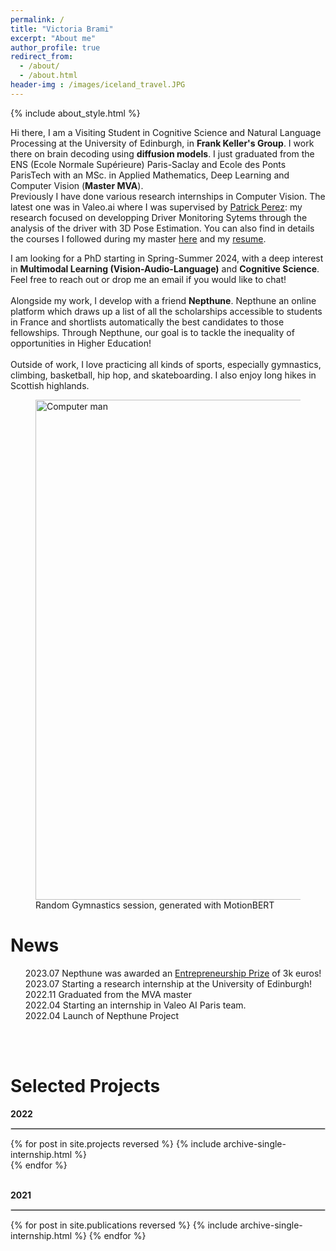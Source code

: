 ```yaml
---
permalink: /
title: "Victoria Brami"
excerpt: "About me"
author_profile: true
redirect_from: 
  - /about/
  - /about.html
header-img : /images/iceland_travel.JPG
--- 
```


{% include about_style.html %}


<div class="justified-text">
<p>Hi there, I am a Visiting Student in Cognitive Science and Natural Language Processing at the University of Edinburgh, in <b><a href="https://homepages.inf.ed.ac.uk/keller/" style="text-decoration:none;">Frank Keller's Group</a></b>. I work there on brain decoding using <b>diffusion models</b>.
I just graduated from the ENS (Ecole Normale Supérieure) Paris-Saclay and Ecole des Ponts ParisTech with an MSc. in Applied Mathematics, Deep Learning and Computer Vision (<b>Master MVA</b>).<br>
Previously I have done various research internships in Computer Vision. The latest one was in Valeo.ai where I was supervised by <a href="http://ptrckprz.github.io">Patrick Perez</a>: my research focused on developping Driver Monitoring Sytems through the analysis of the driver with 3D Pose Estimation.
You can also find in details the courses I followed during my master <a href="https://victoria-brami.github.io/courses/">here</a> and my <a href="https://victoria-brami.github.io/cv/">resume</a>.<br>

I am looking for a PhD starting in Spring-Summer 2024, with a deep interest in <b>Multimodal Learning (Vision-Audio-Language)</b> and <b>Cognitive Science</b>. Feel free to reach out or drop me an email if you would like to chat!<br><br>
Alongside my work, I develop with a friend <b><a href="#" style="text-decoration:none;">Nepthune</a></b>. Nepthune an online platform which draws up a list of all the scholarships accessible to students in France and shortlists automatically the best candidates to those fellowships. Through Nepthune, our goal is to tackle the inequality of opportunities in Higher Education!
<br><br>
Outside of work, I love practicing all kinds of sports, especially gymnastics, climbing, basketball, hip hop, and skateboarding. I also enjoy long hikes in Scottish highlands.


</p>

<figure>
<img src="{{base_path}}/files/gym_video.gif" alt="Computer man" style="margint-left:auto;margin-right:;auto;align:center;width:800px;">
<figcaption>Random Gymnastics session, generated with MotionBERT</figcaption>
</figure>



<h1>News</h1>
<ul style="list-style-type:none;">
    <li><span class="badge primary">2023.07</span> Nepthune was awarded an <a href="https://www.fondationdesponts.fr/prix-dencouragement-a-lentrepreneuriat-2023/">Entrepreneurship Prize</a> of 3k euros!</li>
    <li><span class="badge secondary">2023.07</span> Starting a research internship at the University of Edinburgh!</li>
    <li><span class="badge">2022.11</span> Graduated from the MVA master</li>
    <li><span class="badge secondary">2022.04</span> Starting an internship in Valeo AI Paris team.</li>
    <li><span class="badge primary">2022.04</span> Launch of Nepthune Project </li>
</ul><br><br>

<h1>Selected Projects</h1>
<date_title><b>2022</b></date_title>
<hr style="border:1px solid #d3d3d3;text-align:left;margin-left:0">
{% for post in site.projects reversed %}
  {% include archive-single-internship.html %}<br>
{% endfor %}
<p align=justify></p>
<br>
<date_title><b>2021</b></date_title>
<hr style="border:1px solid #d3d3d3;text-align:left;margin-left:0">
{% for post in site.publications reversed %}
  {% include archive-single-internship.html %}
{% endfor %}

</div>

